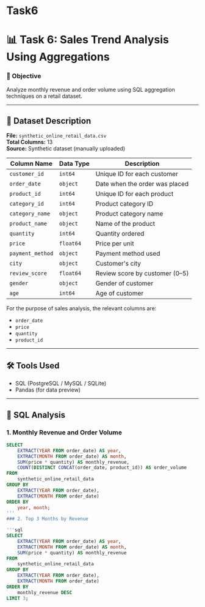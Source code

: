 # Task6
# 📊 Task 6: Sales Trend Analysis Using Aggregations

### 🎯 Objective
Analyze monthly revenue and order volume using SQL aggregation techniques on a retail dataset.

---

## 📁 Dataset Description

**File:** `synthetic_online_retail_data.csv`  
**Total Columns:** 13  
**Source:** Synthetic dataset (manually uploaded)

| Column Name       | Data Type  | Description                         |
|-------------------|------------|-------------------------------------|
| `customer_id`     | `int64`    | Unique ID for each customer         |
| `order_date`      | `object`   | Date when the order was placed      |
| `product_id`      | `int64`    | Unique ID for each product          |
| `category_id`     | `int64`    | Product category ID                 |
| `category_name`   | `object`   | Product category name               |
| `product_name`    | `object`   | Name of the product                 |
| `quantity`        | `int64`    | Quantity ordered                    |
| `price`           | `float64`  | Price per unit                      |
| `payment_method`  | `object`   | Payment method used                 |
| `city`            | `object`   | Customer's city                     |
| `review_score`    | `float64`  | Review score by customer (0–5)      |
| `gender`          | `object`   | Gender of customer                  |
| `age`             | `int64`    | Age of customer                     |

For the purpose of sales analysis, the relevant columns are:
- `order_date`
- `price`
- `quantity`
- `product_id`

---

## 🛠 Tools Used
- SQL (PostgreSQL / MySQL / SQLite)
- Pandas (for data preview)

---

## 🧾 SQL Analysis

### 1. Monthly Revenue and Order Volume

```sql
SELECT 
    EXTRACT(YEAR FROM order_date) AS year,
    EXTRACT(MONTH FROM order_date) AS month,
    SUM(price * quantity) AS monthly_revenue,
    COUNT(DISTINCT CONCAT(order_date, product_id)) AS order_volume
FROM 
    synthetic_online_retail_data
GROUP BY 
    EXTRACT(YEAR FROM order_date),
    EXTRACT(MONTH FROM order_date)
ORDER BY 
    year, month;
'''
### 2. Top 3 Months by Revenue

'''sql
SELECT 
    EXTRACT(YEAR FROM order_date) AS year,
    EXTRACT(MONTH FROM order_date) AS month,
    SUM(price * quantity) AS monthly_revenue
FROM 
    synthetic_online_retail_data
GROUP BY 
    EXTRACT(YEAR FROM order_date),
    EXTRACT(MONTH FROM order_date)
ORDER BY 
    monthly_revenue DESC
LIMIT 3;

